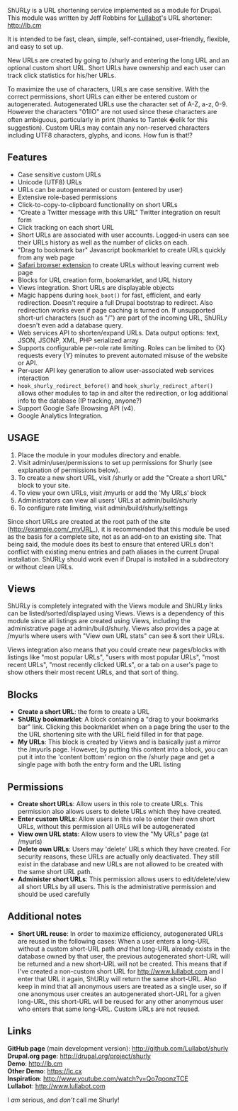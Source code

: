 
ShURLy is a URL shortening service implemented as a module for Drupal. This module was written by Jeff Robbins for [Lullabot](http://lullabot.com)'s URL shortener: <http://lb.cm>

It is intended to be fast, clean, simple, self-contained, user-friendly, flexible, and easy to set up.

New URLs are created by going to /shurly and entering the long URL and an optional custom short URL. Short URLs have ownership and each user can track click statistics for his/her URLs.

To maximize the use of characters, URLs are case sensitive. With the correct permissions, short URLs can either be entered custom or autogenerated. Autogenerated URLs use the character set of A-Z, a-z, 0-9. However the characters "01lIO" are not used since these characters are often ambiguous, particularly in print (thanks to Tantek �elik for this suggestion). Custom URLs may contain any non-reserved characters including UTF8 characters, glyphs, and icons. How fun is that!?

Features
-------------------------
- Case sensitive custom URLs
- Unicode (UTF8) URLs
- URLs can be autogenerated or custom (entered by user)
- Extensive role-based permissions
- Click-to-copy-to-clipboard functionality on short URLs
- "Create a Twitter message with this URL" Twitter integration on result form
- Click tracking on each short URL
- Short URLs are associated with user accounts. Logged-in users can see their URLs history as well as the number of clicks on each.
- "Drag to bookmark bar" Javascript bookmarklet to create URLs quickly from any web page
- [Safari browser extension](http://github.com/downloads/Lullabot/shurly/shurly.safariextz) to create URLs without leaving current web page
- Blocks for URL creation form, bookmarklet, and URL history
- Views integration. Short URLs are displayable objects
- Magic happens during `hook_boot()` for fast, efficient, and early redirection. Doesn't require a full Drupal bootstrap to redirect. Also redirection works even if page caching is turned on. If unsupported short-url characters (such as "/") are part of the incoming URL, ShURLy doesn't even add a database query.
- Web services API to shorten/expand URLs. Data output options: text, JSON, JSONP, XML, PHP serialized array
- Supports configurable per-role rate limiting. Roles can be limited to {X} requests every {Y} minutes to prevent automated misuse of the website or API.
- Per-user API key generation to allow user-associated web services interaction
- `hook_shurly_redirect_before()` and `hook_shurly_redirect_after()` allows other modules to tap in and alter the redirection, or log additional info to the database (IP tracking, anyone?)
- Support Google Safe Browsing API (v4).
- Google Analytics Integration.

USAGE
----------------------------
1. Place the module in your modules directory and enable.
2. Visit admin/user/permissions to set up permissions for Shurly (see explanation of permissions below).
3. To create a new short URL, visit /shurly or add the "Create a short URL" block to your site.
4. To view your own URLs, visit /myurls or add the 'My URLs' block
5. Administrators can view all users' URLs at admin/build/shurly
6. To configure rate limiting, visit admin/build/shurly/settings

Since short URLs are created at the root path of the site (http://example.com/_myURL_), it is recommended that this module be used as the basis for a complete site, not as an add-on to an existing site. That being said, the module does its best to ensure that entered URLs don't conflict with existing menu entries and path aliases in the current Drupal installation. ShURLy should work even if Drupal is installed in a subdirectory or without clean URLs.

Views
----------------------------
ShURLy is completely integrated with the Views module and ShURLy links can be listed/sorted/displayed using Views. Views is a dependency of this module since all listings are created using Views, including the administrative page at admin/build/shurly. Views also provides a page at /myurls where users with "View own URL stats" can see & sort their URLs.

Views integration also means that you could create new pages/blocks with listings like "most popular URLs", "users with most popular URLs", "most recent URLs", "most recently clicked URLs", or a tab on a user's page to show others their most recent URLs, and that sort of thing.

Blocks
---------------------------
- **Create a short URL**:
    the form to create a URL
- **ShURLy bookmarklet**:
    A block containing a "drag to your bookmarks bar" link. Clicking this
    bookmarklet when on a page bring the user to the the URL shortening 
    site with the URL field filled in for that page.
- **My URLs**:
    This block is created by Views and is basically just a mirror the
    /myurls page. However, by putting this content into a block, you can
    put it into the 'content bottom' region on the /shurly page and get
    a single page with both the entry form and the URL listing

Permissions
----------------------
- **Create short URLs**:
    Allow users in this role to create URLs. This permission also allows users to delete URLs which they have created.
- **Enter custom URLs**:
    Allow users in this role to enter their own short URLs, 
    without this permission all URLs will be autogenerated
- **View own URL stats**:
    Allow users to view the "My URLs" page (at /myurls)
- **Delete own URLs**:
    Users may 'delete' URLs which they have created. For security reasons, 
    these URLs are actually only deactivated. They still exist in the
    database and new URLs are not allowed to be created with the same
    short URL path.
- **Administer short URLs**:
    This permission allows users to edit/delete/view all short URLs by 
    all users. This is the administrative permission and should be 
    used carefully
    
Additional notes
----------------------
- **Short URL reuse**:
  In order to maximize efficiency, autogenerated URLs are reused in the following cases: When a user enters a long-URL without a custom short-URL path *and* that long-URL already exists in the database owned by that user, the previous autogenerated short-URL will be returned and a new short-URL will not be created. This means that if I've created a non-custom short URL for http://www.lullabot.com and I enter that URL it again, ShURLy will return the same short-URL. Also keep in mind that all anonymous users are treated as a single user, so if one anonymous user creates an autogenerated short-URL for a given long-URL, this short-URL will be reused for any other anonymous user who enters that same long-URL. Custom URLs are not reused.
    
Links
---------------------
**GitHub page** (main development version): <http://github.com/Lullabot/shurly>  
**Drupal.org page**: <http://drupal.org/project/shurly>  
**Demo**: <http://lb.cm>  
**Other Demo**: <https://lc.cx>  
**Inspiration**: <http://www.youtube.com/watch?v=Qo7qoonzTCE>  
**Lullabot**: <http://www.lullabot.com>

I *am* serious, and *don't* call me Shurly!